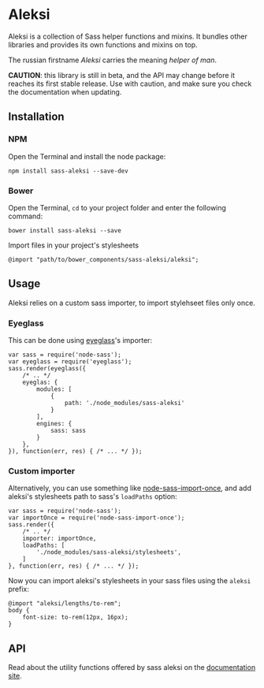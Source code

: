 # Aleksi

Aleksi is a collection of Sass helper functions and mixins. It bundles other libraries and provides its own functions and mixins on top.

The russian firstname *Aleksi* carries the meaning *helper of man*.

**CAUTION**: this library is still in beta, and the API may change before it reaches its first stable release. Use with caution, and make sure you check the documentation when updating.

## Installation

### NPM

Open the Terminal and install the node package:

    npm install sass-aleksi --save-dev

### Bower

Open the Terminal, `cd` to your project folder and enter the following command:

    bower install sass-aleksi --save

Import files in your project's stylesheets

    @import "path/to/bower_components/sass-aleksi/aleksi";

## Usage

Aleksi relies on a custom sass importer, to import stylehseet files only once.

### Eyeglass

This can be done using [eyeglass](https://www.npmjs.com/package/eyeglass)'s importer: 

    var sass = require('node-sass');
    var eyeglass = require('eyeglass');
    sass.render(eyeglass({
        /* .. */
        eyeglas: {
            modules: [
                {
                    path: './node_modules/sass-aleksi'
                }
            ],
            engines: {
                sass: sass
            }
        },
    }), function(err, res) { /* ... */ });

### Custom importer

Alternatively, you can use something like [node-sass-import-once](https://www.npmjs.com/package/node-sass-import-once), and add aleksi's stylesheets path to sass's `loadPaths` option:

    var sass = require('node-sass');
    var importOnce = require('node-sass-import-once');
    sass.render({
        /* .. */
        importer: importOnce,
        loadPaths: [
            './node_modules/sass-aleksi/stylesheets',
        ]
    }, function(err, res) { /* ... */ });

Now you can import aleksi's stylesheets in your sass files using the `aleksi` prefix:

    @import "aleksi/lengths/to-rem";
    body {
        font-size: to-rem(12px, 16px);
    }

## API

Read about the utility functions offered by sass aleksi on the [documentation site](http://yoannis.com/code/sass-aleksi/docs).

